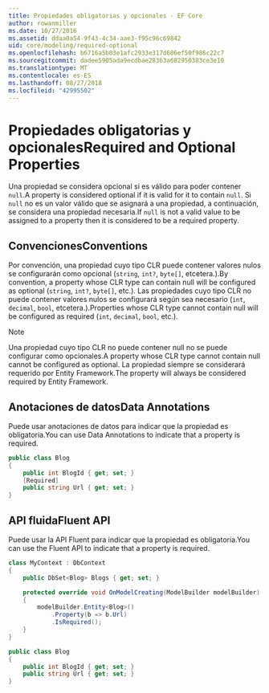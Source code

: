 ```yaml
---
title: Propiedades obligatorias y opcionales - EF Core
author: rowanmiller
ms.date: 10/27/2016
ms.assetid: ddaa0a54-9f43-4c34-aae3-f95c96c69842
uid: core/modeling/required-optional
ms.openlocfilehash: b6716a5b03e1afc2933e317d606ef50f986c22c7
ms.sourcegitcommit: dadee5905ada9ecdbae28363a682950383ce3e10
ms.translationtype: MT
ms.contentlocale: es-ES
ms.lasthandoff: 08/27/2018
ms.locfileid: "42995502"
---
```

# <a name="required-and-optional-properties"></a><span data-ttu-id="850b7-102">Propiedades obligatorias y opcionales</span><span class="sxs-lookup"><span data-stu-id="850b7-102">Required and Optional Properties</span></span>

<span data-ttu-id="850b7-103">Una propiedad se considera opcional si es válido para poder contener `null`.</span><span class="sxs-lookup"><span data-stu-id="850b7-103">A property is considered optional if it is valid for it to contain `null`.</span></span> <span data-ttu-id="850b7-104">Si `null` no es un valor válido que se asignará a una propiedad, a continuación, se considera una propiedad necesaria.</span><span class="sxs-lookup"><span data-stu-id="850b7-104">If `null` is not a valid value to be assigned to a property then it is considered to be a required property.</span></span>

## <a name="conventions"></a><span data-ttu-id="850b7-105">Convenciones</span><span class="sxs-lookup"><span data-stu-id="850b7-105">Conventions</span></span>

<span data-ttu-id="850b7-106">Por convención, una propiedad cuyo tipo CLR puede contener valores nulos se configurarán como opcional (`string`, `int?`, `byte[]`, etcetera.).</span><span class="sxs-lookup"><span data-stu-id="850b7-106">By convention, a property whose CLR type can contain null will be configured as optional (`string`, `int?`, `byte[]`, etc.).</span></span> <span data-ttu-id="850b7-107">Las propiedades cuyo tipo CLR no puede contener valores nulos se configurará según sea necesario (`int`, `decimal`, `bool`, etcetera.).</span><span class="sxs-lookup"><span data-stu-id="850b7-107">Properties whose CLR type cannot contain null will be configured as required (`int`, `decimal`, `bool`, etc.).</span></span>

> [!NOTE]  
> <span data-ttu-id="850b7-108">Una propiedad cuyo tipo CLR no puede contener null no se puede configurar como opcionales.</span><span class="sxs-lookup"><span data-stu-id="850b7-108">A property whose CLR type cannot contain null cannot be configured as optional.</span></span> <span data-ttu-id="850b7-109">La propiedad siempre se considerará requerido por Entity Framework.</span><span class="sxs-lookup"><span data-stu-id="850b7-109">The property will always be considered required by Entity Framework.</span></span>

## <a name="data-annotations"></a><span data-ttu-id="850b7-110">Anotaciones de datos</span><span class="sxs-lookup"><span data-stu-id="850b7-110">Data Annotations</span></span>

<span data-ttu-id="850b7-111">Puede usar anotaciones de datos para indicar que la propiedad es obligatoria.</span><span class="sxs-lookup"><span data-stu-id="850b7-111">You can use Data Annotations to indicate that a property is required.</span></span>

<!-- [!code-csharp[Main](samples/core/Modeling/DataAnnotations/Samples/Required.cs?highlight=4)] -->
``` csharp
public class Blog
{
    public int BlogId { get; set; }
    [Required]
    public string Url { get; set; }
}
```

## <a name="fluent-api"></a><span data-ttu-id="850b7-112">API fluida</span><span class="sxs-lookup"><span data-stu-id="850b7-112">Fluent API</span></span>

<span data-ttu-id="850b7-113">Puede usar la API Fluent para indicar que la propiedad es obligatoria.</span><span class="sxs-lookup"><span data-stu-id="850b7-113">You can use the Fluent API to indicate that a property is required.</span></span>

<!-- [!code-csharp[Main](samples/core/Modeling/FluentAPI/Samples/Required.cs?highlight=7,8,9)] -->
``` csharp
class MyContext : DbContext
{
    public DbSet<Blog> Blogs { get; set; }

    protected override void OnModelCreating(ModelBuilder modelBuilder)
    {
        modelBuilder.Entity<Blog>()
            .Property(b => b.Url)
            .IsRequired();
    }
}

public class Blog
{
    public int BlogId { get; set; }
    public string Url { get; set; }
}
```
